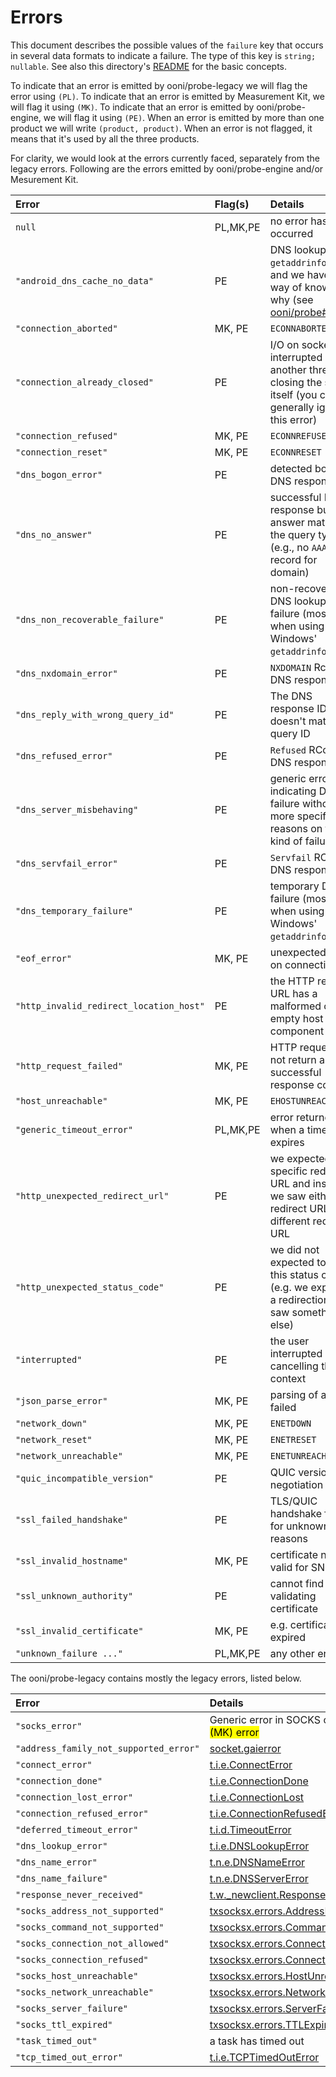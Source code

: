 # Errors

This document describes the possible values of the `failure` key that
occurs in several data formats to indicate a failure. The type of
this key is `string; nullable`. See also this directory's
[README](README.md) for the basic concepts.

To indicate that an error is emitted by ooni/probe-legacy we will flag
the error using `(PL)`. To indicate that an error is emitted by Measurement
Kit, we will flag it using `(MK)`. To indicate that an error is emitted by
ooni/probe-engine, we will flag it using `(PE)`. When an error is emitted
by more than one product we will write `(product, product)`. When an error
is not flagged, it means that it's used by all the three products.

For clarity, we would look at the errors currently faced, separately
from the legacy errors. Following are the errors emitted by
ooni/probe-engine and/or Mesurement Kit.


|            Error               |Flag(s)|Details|
|:-------------------------------|:------|:------|
|`null`                          |PL,MK,PE   |no error has occurred|
|`"android_dns_cache_no_data"`   |  PE   |DNS lookup using `getaddrinfo` failed and we have no way of knowing why (see [ooni/probe#2029](https://github.com/ooni/probe/issues/2029#issuecomment-1140258729))|
|`"connection_aborted"`          |MK, PE |`ECONNABORTED`|
|`"connection_already_closed"`   |  PE   |I/O on socket interrupted by another thread closing the socket itself (you can generally ignore this error)|
|`"connection_refused"`          |MK, PE |`ECONNREFUSED`|
|`"connection_reset"`            |MK, PE |`ECONNRESET`|
|`"dns_bogon_error"`             |  PE   |detected bogon in DNS response|
|`"dns_no_answer"`               |  PE   |successful DNS response but no answer matching the query type (e.g., no `AAAA` record for domain)|
|`"dns_non_recoverable_failure"` |  PE   |non-recoverable DNS lookup failure (mostly when using Windows' `getaddrinfo`)|
|`"dns_nxdomain_error"`          |  PE   |`NXDOMAIN` Rcode in DNS response|
|`"dns_reply_with_wrong_query_id"`| PE   |The DNS response ID doesn't match the query ID|
|`"dns_refused_error"`           |  PE   |`Refused` RCode in DNS response|
|`"dns_server_misbehaving"`      |  PE   |generic error indicating DNS failure without more specific reasons on the kind of failure|
|`"dns_servfail_error"`          |  PE   |`Servfail` RCode in DNS response|
|`"dns_temporary_failure"`       |  PE   |temporary DNS failure (mostly when using Windows' `getaddrinfo`)|
|`"eof_error"`                   |MK, PE |unexpected EOF on connection|
|`"http_invalid_redirect_location_host"` | PE | the HTTP redirect URL has a malformed or empty host component|
|`"http_request_failed"`         |MK, PE |HTTP request did not return a successful response code|
|`"host_unreachable"`            |MK, PE |`EHOSTUNREACH`|
|`"generic_timeout_error"`       |PL,MK,PE |error returned when a timeout expires|
|`"http_unexpected_redirect_url"`|  PE   |we expected a specific redirect URL and instead we saw either no redirect URL or a different redirect URL|
|`"http_unexpected_status_code"` |  PE   |we did not expected to see this status code (e.g. we expected a redirection and saw something else)|
|`"interrupted"`                 |  PE   |the user interrupted us by cancelling the context|
|`"json_parse_error"`            |MK, PE |parsing of a JSON failed|
|`"network_down"`                |MK, PE |`ENETDOWN`|
|`"network_reset"`               |MK, PE |`ENETRESET`|
|`"network_unreachable"`         |MK, PE |`ENETUNREACH`|
|`"quic_incompatible_version"`   |  PE   |QUIC version negotiation failed|
|`"ssl_failed_handshake"`        |  PE   |TLS/QUIC handshake failed for unknown reasons|
|`"ssl_invalid_hostname"`        |MK, PE |certificate not valid for SNI|
|`"ssl_unknown_authority"`       |  PE   |cannot find CA validating certificate|
|`"ssl_invalid_certificate"`     |MK, PE |e.g. certificate expired|
|`"unknown_failure ..."`         |PL,MK,PE |any other error|



The ooni/probe-legacy contains mostly the legacy errors, listed below.


|              Error                   |Details|
|:-------------------------------------|:------|
|`"socks_error"`                       |Generic error in SOCKS code. <mark>Also an (MK) error</mark>|
|`"address_family_not_supported_error"`|[socket.gaierror](https://docs.python.org/3.8/library/socket.html#socket.gaierror)|
|`"connect_error"`                     |[t.i.e.ConnectError](https://twistedmatrix.com/documents/15.4.0/api/twisted.internet.error.ConnectError.html)||
|`"connection_done"`                   |[t.i.e.ConnectionDone](https://twistedmatrix.com/documents/15.4.0/api/twisted.internet.error.ConnectionDone.html)|
|`"connection_lost_error"`             |[t.i.e.ConnectionLost](https://twistedmatrix.com/documents/15.4.0/api/twisted.internet.error.ConnectionLost.html)|
|`"connection_refused_error"`          |[t.i.e.ConnectionRefusedError](https://twistedmatrix.com/documents/15.4.0/api/twisted.internet.error.ConnectionRefusedError.html)|
|`"deferred_timeout_error"`            |[t.i.d.TimeoutError](https://twistedmatrix.com/documents/15.4.0/api/twisted.internet.defer.TimeoutError.html)|
|`"dns_lookup_error"`                  |[t.i.e.DNSLookupError](https://twistedmatrix.com/documents/15.4.0/api/twisted.internet.error.DNSLookupError.html)|
|`"dns_name_error"`                    |[t.n.e.DNSNameError](https://twistedmatrix.com/documents/15.4.0/api/twisted.names.error.DNSNameError.html)|
|`"dns_name_failure"`                  |[t.n.e.DNSServerError](https://twistedmatrix.com/documents/15.4.0/api/twisted.names.error.DNSServerError.html)|
|`"response_never_received"`           |[t.w._newclient.ResponseNeverReceived](https://twistedmatrix.com/documents/15.4.0/api/twisted.web._newclient.ResponseNeverReceived.html)|
|`"socks_address_not_supported"`       |[txsocksx.errors.AddressNotSupported](https://github.com/habnabit/txsocksx/blob/59ac4e088ea064ae9ee44ac371df3ed46ca3b92f/txsocksx/errors.py)|
|`"socks_command_not_supported"`       |[txsocksx.errors.CommandNotSupported](https://github.com/habnabit/txsocksx/blob/59ac4e088ea064ae9ee44ac371df3ed46ca3b92f/txsocksx/errors.py)|
|`"socks_connection_not_allowed"`      |[txsocksx.errors.ConnectionNotAllowed](https://github.com/habnabit/txsocksx/blob/59ac4e088ea064ae9ee44ac371df3ed46ca3b92f/txsocksx/errors.py)|
|`"socks_connection_refused"`          |[txsocksx.errors.ConnectionRefused](https://github.com/habnabit/txsocksx/blob/59ac4e088ea064ae9ee44ac371df3ed46ca3b92f/txsocksx/errors.py)|
|`"socks_host_unreachable"`            |[txsocksx.errors.HostUnreachable](https://github.com/habnabit/txsocksx/blob/59ac4e088ea064ae9ee44ac371df3ed46ca3b92f/txsocksx/errors.py)|
|`"socks_network_unreachable"`         |[txsocksx.errors.NetworkUnreachable](https://github.com/habnabit/txsocksx/blob/59ac4e088ea064ae9ee44ac371df3ed46ca3b92f/txsocksx/errors.py)
|`"socks_server_failure"`              |[txsocksx.errors.ServerFailure](https://github.com/habnabit/txsocksx/blob/59ac4e088ea064ae9ee44ac371df3ed46ca3b92f/txsocksx/errors.py)|
|`"socks_ttl_expired"`                 |[txsocksx.errors.TTLExpired](https://github.com/habnabit/txsocksx/blob/59ac4e088ea064ae9ee44ac371df3ed46ca3b92f/txsocksx/errors.py)|
|`"task_timed_out"`                    |a task has timed out|
|`"tcp_timed_out_error"`               |[t.i.e.TCPTimedOutError](https://twistedmatrix.com/documents/15.4.0/api/twisted.internet.error.TCPTimedOutError.html)|
